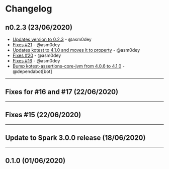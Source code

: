 # Changelog

## n0.2.3 (23/06/2020)
- [Updates version to 0.2.3](https://github.com/JetBrains/kotlin-spark-api/commit/91ee4faf392792642be5a8c58800b343df02da5b) - @asm0dey
- [Fixes #21](https://github.com/JetBrains/kotlin-spark-api/commit/e8c1c5973087b3dd3f755d9d408893d3d2f19c94) - @asm0dey
- [Updates kotest to 4.1.0 and moves it to property](https://github.com/JetBrains/kotlin-spark-api/commit/c26ad2e514421c4a1e8eaa10a76c035d8c0a0f11) - @asm0dey
- [Fixes #20](https://github.com/JetBrains/kotlin-spark-api/commit/0b1bd9875cbb9ea85f1ccb66250d434ba5384c06) - @asm0dey
- [Fixes #16](https://github.com/JetBrains/kotlin-spark-api/commit/875709459df946542bd133c2a3164deda5909fbc) - @asm0dey
- [Bump kotest-assertions-core-jvm from 4.0.6 to 4.1.0](https://github.com/JetBrains/kotlin-spark-api/commit/b072f8fc2b4b30d40c8fee08f598941c896175bd) - @dependabot[bot]

---

## Fixes for #16 and #17 (22/06/2020)

---

## Fixes #15 (22/06/2020)

---

## Update to Spark 3.0.0 release (18/06/2020)

---

## 0.1.0 (01/06/2020)
